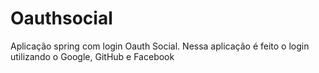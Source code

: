 # Oauthsocial
Aplicação spring com login Oauth Social.
Nessa aplicação é feito o login utilizando o Google, GitHub e Facebook

